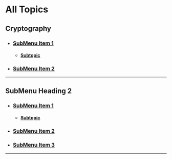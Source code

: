 # All Topics

  ## Cryptography 
  * ### [SubMenu Item 1](subitem1.md)
    * #### [Subtopic](subsubitem.md)
  * ### [SubMenu Item 2](subitem2.md)
  - - - -
  ## SubMenu Heading 2
  * ### [SubMenu Item 1](subitem1.md)
    * #### [Subtopic](subsubitem.md)
  * ### [SubMenu Item 2](subitem2.md)
  * ### [SubMenu Item 3](subitem3.md)
  - - - -

